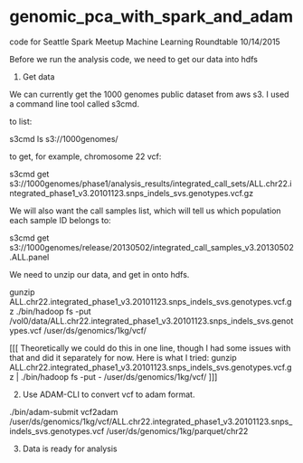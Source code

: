 # genomic_pca_with_spark_and_adam
code for Seattle Spark Meetup Machine Learning Roundtable 10/14/2015

Before we run the analysis code, we need to get our data into hdfs


1. Get data

We can currently get the 1000 genomes public dataset from aws s3. I used a command line tool called s3cmd. 

to list:

s3cmd ls s3://1000genomes/

to get, for example, chromosome 22 vcf:

s3cmd get s3://1000genomes/phase1/analysis_results/integrated_call_sets/ALL.chr22.integrated_phase1_v3.20101123.snps_indels_svs.genotypes.vcf.gz

We will also want the call samples list, which will tell us which population each sample ID belongs to:

s3cmd get s3://1000genomes/release/20130502/integrated_call_samples_v3.20130502.ALL.panel

We need to unzip our data, and get in onto hdfs.

gunzip ALL.chr22.integrated_phase1_v3.20101123.snps_indels_svs.genotypes.vcf.gz
./bin/hadoop fs -put /vol0/data/ALL.chr22.integrated_phase1_v3.20101123.snps_indels_svs.genotypes.vcf /user/ds/genomics/1kg/vcf/

[[[ Theoretically we could do this in one line, though I had some issues with that and did it separately for now. Here is what I tried: gunzip ALL.chr22.integrated_phase1_v3.20101123.snps_indels_svs.genotypes.vcf.gz | ./bin/hadoop fs -put - /user/ds/genomics/1kg/vcf/ ]]]

2. Use ADAM-CLI to convert vcf to adam format. 

./bin/adam-submit vcf2adam /user/ds/genomics/1kg/vcf/ALL.chr22.integrated_phase1_v3.20101123.snps_indels_svs.genotypes.vcf /user/ds/genomics/1kg/parquet/chr22

3. Data is ready for analysis












